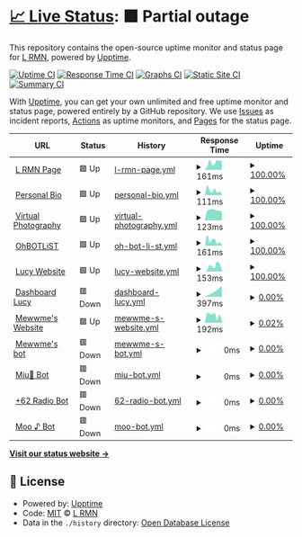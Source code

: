 # [📈 Live Status](https://statuspage.is-a.fun): <!--live status--> **🟧 Partial outage**

This repository contains the open-source uptime monitor and status page for [L RMN](https://statuspage.is-a.fun), powered by [Upptime](https://github.com/upptime/upptime).

[![Uptime CI](https://github.com/lrmn7/statuspage/workflows/Uptime%20CI/badge.svg)](https://github.com/lrmn7/statuspage/actions?query=workflow%3A%22Uptime+CI%22)
[![Response Time CI](https://github.com/lrmn7/statuspage/workflows/Response%20Time%20CI/badge.svg)](https://github.com/lrmn7/statuspage/actions?query=workflow%3A%22Response+Time+CI%22)
[![Graphs CI](https://github.com/lrmn7/statuspage/workflows/Graphs%20CI/badge.svg)](https://github.com/lrmn7/statuspage/actions?query=workflow%3A%22Graphs+CI%22)
[![Static Site CI](https://github.com/lrmn7/statuspage/workflows/Static%20Site%20CI/badge.svg)](https://github.com/lrmn7/statuspage/actions?query=workflow%3A%22Static+Site+CI%22)
[![Summary CI](https://github.com/lrmn7/statuspage/workflows/Summary%20CI/badge.svg)](https://github.com/lrmn7/statuspage/actions?query=workflow%3A%22Summary+CI%22)

With [Upptime](https://upptime.js.org), you can get your own unlimited and free uptime monitor and status page, powered entirely by a GitHub repository. We use [Issues](https://github.com/lrmn7/statuspage/issues) as incident reports, [Actions](https://github.com/lrmn7/statuspage/actions) as uptime monitors, and [Pages](https://statuspage.is-a.fun) for the status page.

<!--start: status pages-->
<!-- This summary is generated by Upptime (https://github.com/upptime/upptime) -->
<!-- Do not edit this manually, your changes will be overwritten -->
<!-- prettier-ignore -->
| URL | Status | History | Response Time | Uptime |
| --- | ------ | ------- | ------------- | ------ |
| <img alt="" src="https://icons.duckduckgo.com/ip3/lrmn.is-a.dev.ico" height="13"> [L RMN Page](https://lrmn.is-a.dev/) | 🟩 Up | [l-rmn-page.yml](https://github.com/lrmn7/statuspage/commits/HEAD/history/l-rmn-page.yml) | <details><summary><img alt="Response time graph" src="./graphs/l-rmn-page/response-time-week.png" height="20"> 161ms</summary><br><a href="https://statuspage.is-a.fun/history/l-rmn-page"><img alt="Response time 186" src="https://img.shields.io/endpoint?url=https%3A%2F%2Fraw.githubusercontent.com%2Flrmn7%2Fstatuspage%2FHEAD%2Fapi%2Fl-rmn-page%2Fresponse-time.json"></a><br><a href="https://statuspage.is-a.fun/history/l-rmn-page"><img alt="24-hour response time 205" src="https://img.shields.io/endpoint?url=https%3A%2F%2Fraw.githubusercontent.com%2Flrmn7%2Fstatuspage%2FHEAD%2Fapi%2Fl-rmn-page%2Fresponse-time-day.json"></a><br><a href="https://statuspage.is-a.fun/history/l-rmn-page"><img alt="7-day response time 161" src="https://img.shields.io/endpoint?url=https%3A%2F%2Fraw.githubusercontent.com%2Flrmn7%2Fstatuspage%2FHEAD%2Fapi%2Fl-rmn-page%2Fresponse-time-week.json"></a><br><a href="https://statuspage.is-a.fun/history/l-rmn-page"><img alt="30-day response time 138" src="https://img.shields.io/endpoint?url=https%3A%2F%2Fraw.githubusercontent.com%2Flrmn7%2Fstatuspage%2FHEAD%2Fapi%2Fl-rmn-page%2Fresponse-time-month.json"></a><br><a href="https://statuspage.is-a.fun/history/l-rmn-page"><img alt="1-year response time 186" src="https://img.shields.io/endpoint?url=https%3A%2F%2Fraw.githubusercontent.com%2Flrmn7%2Fstatuspage%2FHEAD%2Fapi%2Fl-rmn-page%2Fresponse-time-year.json"></a></details> | <details><summary><a href="https://statuspage.is-a.fun/history/l-rmn-page">100.00%</a></summary><a href="https://statuspage.is-a.fun/history/l-rmn-page"><img alt="All-time uptime 99.99%" src="https://img.shields.io/endpoint?url=https%3A%2F%2Fraw.githubusercontent.com%2Flrmn7%2Fstatuspage%2FHEAD%2Fapi%2Fl-rmn-page%2Fuptime.json"></a><br><a href="https://statuspage.is-a.fun/history/l-rmn-page"><img alt="24-hour uptime 100.00%" src="https://img.shields.io/endpoint?url=https%3A%2F%2Fraw.githubusercontent.com%2Flrmn7%2Fstatuspage%2FHEAD%2Fapi%2Fl-rmn-page%2Fuptime-day.json"></a><br><a href="https://statuspage.is-a.fun/history/l-rmn-page"><img alt="7-day uptime 100.00%" src="https://img.shields.io/endpoint?url=https%3A%2F%2Fraw.githubusercontent.com%2Flrmn7%2Fstatuspage%2FHEAD%2Fapi%2Fl-rmn-page%2Fuptime-week.json"></a><br><a href="https://statuspage.is-a.fun/history/l-rmn-page"><img alt="30-day uptime 100.00%" src="https://img.shields.io/endpoint?url=https%3A%2F%2Fraw.githubusercontent.com%2Flrmn7%2Fstatuspage%2FHEAD%2Fapi%2Fl-rmn-page%2Fuptime-month.json"></a><br><a href="https://statuspage.is-a.fun/history/l-rmn-page"><img alt="1-year uptime 99.99%" src="https://img.shields.io/endpoint?url=https%3A%2F%2Fraw.githubusercontent.com%2Flrmn7%2Fstatuspage%2FHEAD%2Fapi%2Fl-rmn-page%2Fuptime-year.json"></a></details>
| <img alt="" src="https://icons.duckduckgo.com/ip3/is-a.fun.ico" height="13"> [Personal Bio](https://is-a.fun/) | 🟩 Up | [personal-bio.yml](https://github.com/lrmn7/statuspage/commits/HEAD/history/personal-bio.yml) | <details><summary><img alt="Response time graph" src="./graphs/personal-bio/response-time-week.png" height="20"> 111ms</summary><br><a href="https://statuspage.is-a.fun/history/personal-bio"><img alt="Response time 181" src="https://img.shields.io/endpoint?url=https%3A%2F%2Fraw.githubusercontent.com%2Flrmn7%2Fstatuspage%2FHEAD%2Fapi%2Fpersonal-bio%2Fresponse-time.json"></a><br><a href="https://statuspage.is-a.fun/history/personal-bio"><img alt="24-hour response time 35" src="https://img.shields.io/endpoint?url=https%3A%2F%2Fraw.githubusercontent.com%2Flrmn7%2Fstatuspage%2FHEAD%2Fapi%2Fpersonal-bio%2Fresponse-time-day.json"></a><br><a href="https://statuspage.is-a.fun/history/personal-bio"><img alt="7-day response time 111" src="https://img.shields.io/endpoint?url=https%3A%2F%2Fraw.githubusercontent.com%2Flrmn7%2Fstatuspage%2FHEAD%2Fapi%2Fpersonal-bio%2Fresponse-time-week.json"></a><br><a href="https://statuspage.is-a.fun/history/personal-bio"><img alt="30-day response time 136" src="https://img.shields.io/endpoint?url=https%3A%2F%2Fraw.githubusercontent.com%2Flrmn7%2Fstatuspage%2FHEAD%2Fapi%2Fpersonal-bio%2Fresponse-time-month.json"></a><br><a href="https://statuspage.is-a.fun/history/personal-bio"><img alt="1-year response time 181" src="https://img.shields.io/endpoint?url=https%3A%2F%2Fraw.githubusercontent.com%2Flrmn7%2Fstatuspage%2FHEAD%2Fapi%2Fpersonal-bio%2Fresponse-time-year.json"></a></details> | <details><summary><a href="https://statuspage.is-a.fun/history/personal-bio">100.00%</a></summary><a href="https://statuspage.is-a.fun/history/personal-bio"><img alt="All-time uptime 100.00%" src="https://img.shields.io/endpoint?url=https%3A%2F%2Fraw.githubusercontent.com%2Flrmn7%2Fstatuspage%2FHEAD%2Fapi%2Fpersonal-bio%2Fuptime.json"></a><br><a href="https://statuspage.is-a.fun/history/personal-bio"><img alt="24-hour uptime 100.00%" src="https://img.shields.io/endpoint?url=https%3A%2F%2Fraw.githubusercontent.com%2Flrmn7%2Fstatuspage%2FHEAD%2Fapi%2Fpersonal-bio%2Fuptime-day.json"></a><br><a href="https://statuspage.is-a.fun/history/personal-bio"><img alt="7-day uptime 100.00%" src="https://img.shields.io/endpoint?url=https%3A%2F%2Fraw.githubusercontent.com%2Flrmn7%2Fstatuspage%2FHEAD%2Fapi%2Fpersonal-bio%2Fuptime-week.json"></a><br><a href="https://statuspage.is-a.fun/history/personal-bio"><img alt="30-day uptime 100.00%" src="https://img.shields.io/endpoint?url=https%3A%2F%2Fraw.githubusercontent.com%2Flrmn7%2Fstatuspage%2FHEAD%2Fapi%2Fpersonal-bio%2Fuptime-month.json"></a><br><a href="https://statuspage.is-a.fun/history/personal-bio"><img alt="1-year uptime 100.00%" src="https://img.shields.io/endpoint?url=https%3A%2F%2Fraw.githubusercontent.com%2Flrmn7%2Fstatuspage%2FHEAD%2Fapi%2Fpersonal-bio%2Fuptime-year.json"></a></details>
| <img alt="" src="https://icons.duckduckgo.com/ip3/lrmn-vp.site.ico" height="13"> [Virtual Photography](https://lrmn-vp.site/) | 🟩 Up | [virtual-photography.yml](https://github.com/lrmn7/statuspage/commits/HEAD/history/virtual-photography.yml) | <details><summary><img alt="Response time graph" src="./graphs/virtual-photography/response-time-week.png" height="20"> 123ms</summary><br><a href="https://statuspage.is-a.fun/history/virtual-photography"><img alt="Response time 150" src="https://img.shields.io/endpoint?url=https%3A%2F%2Fraw.githubusercontent.com%2Flrmn7%2Fstatuspage%2FHEAD%2Fapi%2Fvirtual-photography%2Fresponse-time.json"></a><br><a href="https://statuspage.is-a.fun/history/virtual-photography"><img alt="24-hour response time 102" src="https://img.shields.io/endpoint?url=https%3A%2F%2Fraw.githubusercontent.com%2Flrmn7%2Fstatuspage%2FHEAD%2Fapi%2Fvirtual-photography%2Fresponse-time-day.json"></a><br><a href="https://statuspage.is-a.fun/history/virtual-photography"><img alt="7-day response time 123" src="https://img.shields.io/endpoint?url=https%3A%2F%2Fraw.githubusercontent.com%2Flrmn7%2Fstatuspage%2FHEAD%2Fapi%2Fvirtual-photography%2Fresponse-time-week.json"></a><br><a href="https://statuspage.is-a.fun/history/virtual-photography"><img alt="30-day response time 155" src="https://img.shields.io/endpoint?url=https%3A%2F%2Fraw.githubusercontent.com%2Flrmn7%2Fstatuspage%2FHEAD%2Fapi%2Fvirtual-photography%2Fresponse-time-month.json"></a><br><a href="https://statuspage.is-a.fun/history/virtual-photography"><img alt="1-year response time 150" src="https://img.shields.io/endpoint?url=https%3A%2F%2Fraw.githubusercontent.com%2Flrmn7%2Fstatuspage%2FHEAD%2Fapi%2Fvirtual-photography%2Fresponse-time-year.json"></a></details> | <details><summary><a href="https://statuspage.is-a.fun/history/virtual-photography">100.00%</a></summary><a href="https://statuspage.is-a.fun/history/virtual-photography"><img alt="All-time uptime 100.00%" src="https://img.shields.io/endpoint?url=https%3A%2F%2Fraw.githubusercontent.com%2Flrmn7%2Fstatuspage%2FHEAD%2Fapi%2Fvirtual-photography%2Fuptime.json"></a><br><a href="https://statuspage.is-a.fun/history/virtual-photography"><img alt="24-hour uptime 100.00%" src="https://img.shields.io/endpoint?url=https%3A%2F%2Fraw.githubusercontent.com%2Flrmn7%2Fstatuspage%2FHEAD%2Fapi%2Fvirtual-photography%2Fuptime-day.json"></a><br><a href="https://statuspage.is-a.fun/history/virtual-photography"><img alt="7-day uptime 100.00%" src="https://img.shields.io/endpoint?url=https%3A%2F%2Fraw.githubusercontent.com%2Flrmn7%2Fstatuspage%2FHEAD%2Fapi%2Fvirtual-photography%2Fuptime-week.json"></a><br><a href="https://statuspage.is-a.fun/history/virtual-photography"><img alt="30-day uptime 99.99%" src="https://img.shields.io/endpoint?url=https%3A%2F%2Fraw.githubusercontent.com%2Flrmn7%2Fstatuspage%2FHEAD%2Fapi%2Fvirtual-photography%2Fuptime-month.json"></a><br><a href="https://statuspage.is-a.fun/history/virtual-photography"><img alt="1-year uptime 100.00%" src="https://img.shields.io/endpoint?url=https%3A%2F%2Fraw.githubusercontent.com%2Flrmn7%2Fstatuspage%2FHEAD%2Fapi%2Fvirtual-photography%2Fuptime-year.json"></a></details>
| <img alt="" src="https://icons.duckduckgo.com/ip3/ohbot.is-a.fun.ico" height="13"> [OhBOTLiST](https://ohbot.is-a.fun/) | 🟩 Up | [oh-bot-li-st.yml](https://github.com/lrmn7/statuspage/commits/HEAD/history/oh-bot-li-st.yml) | <details><summary><img alt="Response time graph" src="./graphs/oh-bot-li-st/response-time-week.png" height="20"> 161ms</summary><br><a href="https://statuspage.is-a.fun/history/oh-bot-li-st"><img alt="Response time 408" src="https://img.shields.io/endpoint?url=https%3A%2F%2Fraw.githubusercontent.com%2Flrmn7%2Fstatuspage%2FHEAD%2Fapi%2Foh-bot-li-st%2Fresponse-time.json"></a><br><a href="https://statuspage.is-a.fun/history/oh-bot-li-st"><img alt="24-hour response time 43" src="https://img.shields.io/endpoint?url=https%3A%2F%2Fraw.githubusercontent.com%2Flrmn7%2Fstatuspage%2FHEAD%2Fapi%2Foh-bot-li-st%2Fresponse-time-day.json"></a><br><a href="https://statuspage.is-a.fun/history/oh-bot-li-st"><img alt="7-day response time 161" src="https://img.shields.io/endpoint?url=https%3A%2F%2Fraw.githubusercontent.com%2Flrmn7%2Fstatuspage%2FHEAD%2Fapi%2Foh-bot-li-st%2Fresponse-time-week.json"></a><br><a href="https://statuspage.is-a.fun/history/oh-bot-li-st"><img alt="30-day response time 149" src="https://img.shields.io/endpoint?url=https%3A%2F%2Fraw.githubusercontent.com%2Flrmn7%2Fstatuspage%2FHEAD%2Fapi%2Foh-bot-li-st%2Fresponse-time-month.json"></a><br><a href="https://statuspage.is-a.fun/history/oh-bot-li-st"><img alt="1-year response time 408" src="https://img.shields.io/endpoint?url=https%3A%2F%2Fraw.githubusercontent.com%2Flrmn7%2Fstatuspage%2FHEAD%2Fapi%2Foh-bot-li-st%2Fresponse-time-year.json"></a></details> | <details><summary><a href="https://statuspage.is-a.fun/history/oh-bot-li-st">100.00%</a></summary><a href="https://statuspage.is-a.fun/history/oh-bot-li-st"><img alt="All-time uptime 70.35%" src="https://img.shields.io/endpoint?url=https%3A%2F%2Fraw.githubusercontent.com%2Flrmn7%2Fstatuspage%2FHEAD%2Fapi%2Foh-bot-li-st%2Fuptime.json"></a><br><a href="https://statuspage.is-a.fun/history/oh-bot-li-st"><img alt="24-hour uptime 100.00%" src="https://img.shields.io/endpoint?url=https%3A%2F%2Fraw.githubusercontent.com%2Flrmn7%2Fstatuspage%2FHEAD%2Fapi%2Foh-bot-li-st%2Fuptime-day.json"></a><br><a href="https://statuspage.is-a.fun/history/oh-bot-li-st"><img alt="7-day uptime 100.00%" src="https://img.shields.io/endpoint?url=https%3A%2F%2Fraw.githubusercontent.com%2Flrmn7%2Fstatuspage%2FHEAD%2Fapi%2Foh-bot-li-st%2Fuptime-week.json"></a><br><a href="https://statuspage.is-a.fun/history/oh-bot-li-st"><img alt="30-day uptime 100.00%" src="https://img.shields.io/endpoint?url=https%3A%2F%2Fraw.githubusercontent.com%2Flrmn7%2Fstatuspage%2FHEAD%2Fapi%2Foh-bot-li-st%2Fuptime-month.json"></a><br><a href="https://statuspage.is-a.fun/history/oh-bot-li-st"><img alt="1-year uptime 70.35%" src="https://img.shields.io/endpoint?url=https%3A%2F%2Fraw.githubusercontent.com%2Flrmn7%2Fstatuspage%2FHEAD%2Fapi%2Foh-bot-li-st%2Fuptime-year.json"></a></details>
| <img alt="" src="https://icons.duckduckgo.com/ip3/lucy.is-a.fun.ico" height="13"> [Lucy Website](https://lucy.is-a.fun/) | 🟩 Up | [lucy-website.yml](https://github.com/lrmn7/statuspage/commits/HEAD/history/lucy-website.yml) | <details><summary><img alt="Response time graph" src="./graphs/lucy-website/response-time-week.png" height="20"> 153ms</summary><br><a href="https://statuspage.is-a.fun/history/lucy-website"><img alt="Response time 201" src="https://img.shields.io/endpoint?url=https%3A%2F%2Fraw.githubusercontent.com%2Flrmn7%2Fstatuspage%2FHEAD%2Fapi%2Flucy-website%2Fresponse-time.json"></a><br><a href="https://statuspage.is-a.fun/history/lucy-website"><img alt="24-hour response time 55" src="https://img.shields.io/endpoint?url=https%3A%2F%2Fraw.githubusercontent.com%2Flrmn7%2Fstatuspage%2FHEAD%2Fapi%2Flucy-website%2Fresponse-time-day.json"></a><br><a href="https://statuspage.is-a.fun/history/lucy-website"><img alt="7-day response time 153" src="https://img.shields.io/endpoint?url=https%3A%2F%2Fraw.githubusercontent.com%2Flrmn7%2Fstatuspage%2FHEAD%2Fapi%2Flucy-website%2Fresponse-time-week.json"></a><br><a href="https://statuspage.is-a.fun/history/lucy-website"><img alt="30-day response time 167" src="https://img.shields.io/endpoint?url=https%3A%2F%2Fraw.githubusercontent.com%2Flrmn7%2Fstatuspage%2FHEAD%2Fapi%2Flucy-website%2Fresponse-time-month.json"></a><br><a href="https://statuspage.is-a.fun/history/lucy-website"><img alt="1-year response time 201" src="https://img.shields.io/endpoint?url=https%3A%2F%2Fraw.githubusercontent.com%2Flrmn7%2Fstatuspage%2FHEAD%2Fapi%2Flucy-website%2Fresponse-time-year.json"></a></details> | <details><summary><a href="https://statuspage.is-a.fun/history/lucy-website">100.00%</a></summary><a href="https://statuspage.is-a.fun/history/lucy-website"><img alt="All-time uptime 99.99%" src="https://img.shields.io/endpoint?url=https%3A%2F%2Fraw.githubusercontent.com%2Flrmn7%2Fstatuspage%2FHEAD%2Fapi%2Flucy-website%2Fuptime.json"></a><br><a href="https://statuspage.is-a.fun/history/lucy-website"><img alt="24-hour uptime 100.00%" src="https://img.shields.io/endpoint?url=https%3A%2F%2Fraw.githubusercontent.com%2Flrmn7%2Fstatuspage%2FHEAD%2Fapi%2Flucy-website%2Fuptime-day.json"></a><br><a href="https://statuspage.is-a.fun/history/lucy-website"><img alt="7-day uptime 100.00%" src="https://img.shields.io/endpoint?url=https%3A%2F%2Fraw.githubusercontent.com%2Flrmn7%2Fstatuspage%2FHEAD%2Fapi%2Flucy-website%2Fuptime-week.json"></a><br><a href="https://statuspage.is-a.fun/history/lucy-website"><img alt="30-day uptime 100.00%" src="https://img.shields.io/endpoint?url=https%3A%2F%2Fraw.githubusercontent.com%2Flrmn7%2Fstatuspage%2FHEAD%2Fapi%2Flucy-website%2Fuptime-month.json"></a><br><a href="https://statuspage.is-a.fun/history/lucy-website"><img alt="1-year uptime 99.99%" src="https://img.shields.io/endpoint?url=https%3A%2F%2Fraw.githubusercontent.com%2Flrmn7%2Fstatuspage%2FHEAD%2Fapi%2Flucy-website%2Fuptime-year.json"></a></details>
| <img alt="" src="https://icons.duckduckgo.com/ip3/dash-lucy.is-a.fun.ico" height="13"> [Dashboard Lucy](https://dash-lucy.is-a.fun/) | 🟥 Down | [dashboard-lucy.yml](https://github.com/lrmn7/statuspage/commits/HEAD/history/dashboard-lucy.yml) | <details><summary><img alt="Response time graph" src="./graphs/dashboard-lucy/response-time-week.png" height="20"> 397ms</summary><br><a href="https://statuspage.is-a.fun/history/dashboard-lucy"><img alt="Response time 747" src="https://img.shields.io/endpoint?url=https%3A%2F%2Fraw.githubusercontent.com%2Flrmn7%2Fstatuspage%2FHEAD%2Fapi%2Fdashboard-lucy%2Fresponse-time.json"></a><br><a href="https://statuspage.is-a.fun/history/dashboard-lucy"><img alt="24-hour response time 0" src="https://img.shields.io/endpoint?url=https%3A%2F%2Fraw.githubusercontent.com%2Flrmn7%2Fstatuspage%2FHEAD%2Fapi%2Fdashboard-lucy%2Fresponse-time-day.json"></a><br><a href="https://statuspage.is-a.fun/history/dashboard-lucy"><img alt="7-day response time 397" src="https://img.shields.io/endpoint?url=https%3A%2F%2Fraw.githubusercontent.com%2Flrmn7%2Fstatuspage%2FHEAD%2Fapi%2Fdashboard-lucy%2Fresponse-time-week.json"></a><br><a href="https://statuspage.is-a.fun/history/dashboard-lucy"><img alt="30-day response time 761" src="https://img.shields.io/endpoint?url=https%3A%2F%2Fraw.githubusercontent.com%2Flrmn7%2Fstatuspage%2FHEAD%2Fapi%2Fdashboard-lucy%2Fresponse-time-month.json"></a><br><a href="https://statuspage.is-a.fun/history/dashboard-lucy"><img alt="1-year response time 747" src="https://img.shields.io/endpoint?url=https%3A%2F%2Fraw.githubusercontent.com%2Flrmn7%2Fstatuspage%2FHEAD%2Fapi%2Fdashboard-lucy%2Fresponse-time-year.json"></a></details> | <details><summary><a href="https://statuspage.is-a.fun/history/dashboard-lucy">0.00%</a></summary><a href="https://statuspage.is-a.fun/history/dashboard-lucy"><img alt="All-time uptime 77.90%" src="https://img.shields.io/endpoint?url=https%3A%2F%2Fraw.githubusercontent.com%2Flrmn7%2Fstatuspage%2FHEAD%2Fapi%2Fdashboard-lucy%2Fuptime.json"></a><br><a href="https://statuspage.is-a.fun/history/dashboard-lucy"><img alt="24-hour uptime 0.00%" src="https://img.shields.io/endpoint?url=https%3A%2F%2Fraw.githubusercontent.com%2Flrmn7%2Fstatuspage%2FHEAD%2Fapi%2Fdashboard-lucy%2Fuptime-day.json"></a><br><a href="https://statuspage.is-a.fun/history/dashboard-lucy"><img alt="7-day uptime 0.00%" src="https://img.shields.io/endpoint?url=https%3A%2F%2Fraw.githubusercontent.com%2Flrmn7%2Fstatuspage%2FHEAD%2Fapi%2Fdashboard-lucy%2Fuptime-week.json"></a><br><a href="https://statuspage.is-a.fun/history/dashboard-lucy"><img alt="30-day uptime 43.40%" src="https://img.shields.io/endpoint?url=https%3A%2F%2Fraw.githubusercontent.com%2Flrmn7%2Fstatuspage%2FHEAD%2Fapi%2Fdashboard-lucy%2Fuptime-month.json"></a><br><a href="https://statuspage.is-a.fun/history/dashboard-lucy"><img alt="1-year uptime 77.90%" src="https://img.shields.io/endpoint?url=https%3A%2F%2Fraw.githubusercontent.com%2Flrmn7%2Fstatuspage%2FHEAD%2Fapi%2Fdashboard-lucy%2Fuptime-year.json"></a></details>
| <img alt="" src="https://icons.duckduckgo.com/ip3/meww.me.ico" height="13"> [Mewwme's Website](https://meww.me/) | 🟩 Up | [mewwme-s-website.yml](https://github.com/lrmn7/statuspage/commits/HEAD/history/mewwme-s-website.yml) | <details><summary><img alt="Response time graph" src="./graphs/mewwme-s-website/response-time-week.png" height="20"> 192ms</summary><br><a href="https://statuspage.is-a.fun/history/mewwme-s-website"><img alt="Response time 157" src="https://img.shields.io/endpoint?url=https%3A%2F%2Fraw.githubusercontent.com%2Flrmn7%2Fstatuspage%2FHEAD%2Fapi%2Fmewwme-s-website%2Fresponse-time.json"></a><br><a href="https://statuspage.is-a.fun/history/mewwme-s-website"><img alt="24-hour response time 256" src="https://img.shields.io/endpoint?url=https%3A%2F%2Fraw.githubusercontent.com%2Flrmn7%2Fstatuspage%2FHEAD%2Fapi%2Fmewwme-s-website%2Fresponse-time-day.json"></a><br><a href="https://statuspage.is-a.fun/history/mewwme-s-website"><img alt="7-day response time 192" src="https://img.shields.io/endpoint?url=https%3A%2F%2Fraw.githubusercontent.com%2Flrmn7%2Fstatuspage%2FHEAD%2Fapi%2Fmewwme-s-website%2Fresponse-time-week.json"></a><br><a href="https://statuspage.is-a.fun/history/mewwme-s-website"><img alt="30-day response time 156" src="https://img.shields.io/endpoint?url=https%3A%2F%2Fraw.githubusercontent.com%2Flrmn7%2Fstatuspage%2FHEAD%2Fapi%2Fmewwme-s-website%2Fresponse-time-month.json"></a><br><a href="https://statuspage.is-a.fun/history/mewwme-s-website"><img alt="1-year response time 157" src="https://img.shields.io/endpoint?url=https%3A%2F%2Fraw.githubusercontent.com%2Flrmn7%2Fstatuspage%2FHEAD%2Fapi%2Fmewwme-s-website%2Fresponse-time-year.json"></a></details> | <details><summary><a href="https://statuspage.is-a.fun/history/mewwme-s-website">0.02%</a></summary><a href="https://statuspage.is-a.fun/history/mewwme-s-website"><img alt="All-time uptime 36.37%" src="https://img.shields.io/endpoint?url=https%3A%2F%2Fraw.githubusercontent.com%2Flrmn7%2Fstatuspage%2FHEAD%2Fapi%2Fmewwme-s-website%2Fuptime.json"></a><br><a href="https://statuspage.is-a.fun/history/mewwme-s-website"><img alt="24-hour uptime 0.15%" src="https://img.shields.io/endpoint?url=https%3A%2F%2Fraw.githubusercontent.com%2Flrmn7%2Fstatuspage%2FHEAD%2Fapi%2Fmewwme-s-website%2Fuptime-day.json"></a><br><a href="https://statuspage.is-a.fun/history/mewwme-s-website"><img alt="7-day uptime 0.02%" src="https://img.shields.io/endpoint?url=https%3A%2F%2Fraw.githubusercontent.com%2Flrmn7%2Fstatuspage%2FHEAD%2Fapi%2Fmewwme-s-website%2Fuptime-week.json"></a><br><a href="https://statuspage.is-a.fun/history/mewwme-s-website"><img alt="30-day uptime 0.00%" src="https://img.shields.io/endpoint?url=https%3A%2F%2Fraw.githubusercontent.com%2Flrmn7%2Fstatuspage%2FHEAD%2Fapi%2Fmewwme-s-website%2Fuptime-month.json"></a><br><a href="https://statuspage.is-a.fun/history/mewwme-s-website"><img alt="1-year uptime 36.37%" src="https://img.shields.io/endpoint?url=https%3A%2F%2Fraw.githubusercontent.com%2Flrmn7%2Fstatuspage%2FHEAD%2Fapi%2Fmewwme-s-website%2Fuptime-year.json"></a></details>
| <img alt="" src="https://icons.duckduckgo.com/ip3/168.119.88.145.ico" height="13"> [Mewwme's bot](http://168.119.88.145:3026) | 🟥 Down | [mewwme-s-bot.yml](https://github.com/lrmn7/statuspage/commits/HEAD/history/mewwme-s-bot.yml) | <details><summary><img alt="Response time graph" src="./graphs/mewwme-s-bot/response-time-week.png" height="20"> 0ms</summary><br><a href="https://statuspage.is-a.fun/history/mewwme-s-bot"><img alt="Response time 235" src="https://img.shields.io/endpoint?url=https%3A%2F%2Fraw.githubusercontent.com%2Flrmn7%2Fstatuspage%2FHEAD%2Fapi%2Fmewwme-s-bot%2Fresponse-time.json"></a><br><a href="https://statuspage.is-a.fun/history/mewwme-s-bot"><img alt="24-hour response time 0" src="https://img.shields.io/endpoint?url=https%3A%2F%2Fraw.githubusercontent.com%2Flrmn7%2Fstatuspage%2FHEAD%2Fapi%2Fmewwme-s-bot%2Fresponse-time-day.json"></a><br><a href="https://statuspage.is-a.fun/history/mewwme-s-bot"><img alt="7-day response time 0" src="https://img.shields.io/endpoint?url=https%3A%2F%2Fraw.githubusercontent.com%2Flrmn7%2Fstatuspage%2FHEAD%2Fapi%2Fmewwme-s-bot%2Fresponse-time-week.json"></a><br><a href="https://statuspage.is-a.fun/history/mewwme-s-bot"><img alt="30-day response time 0" src="https://img.shields.io/endpoint?url=https%3A%2F%2Fraw.githubusercontent.com%2Flrmn7%2Fstatuspage%2FHEAD%2Fapi%2Fmewwme-s-bot%2Fresponse-time-month.json"></a><br><a href="https://statuspage.is-a.fun/history/mewwme-s-bot"><img alt="1-year response time 235" src="https://img.shields.io/endpoint?url=https%3A%2F%2Fraw.githubusercontent.com%2Flrmn7%2Fstatuspage%2FHEAD%2Fapi%2Fmewwme-s-bot%2Fresponse-time-year.json"></a></details> | <details><summary><a href="https://statuspage.is-a.fun/history/mewwme-s-bot">0.00%</a></summary><a href="https://statuspage.is-a.fun/history/mewwme-s-bot"><img alt="All-time uptime 12.66%" src="https://img.shields.io/endpoint?url=https%3A%2F%2Fraw.githubusercontent.com%2Flrmn7%2Fstatuspage%2FHEAD%2Fapi%2Fmewwme-s-bot%2Fuptime.json"></a><br><a href="https://statuspage.is-a.fun/history/mewwme-s-bot"><img alt="24-hour uptime 0.00%" src="https://img.shields.io/endpoint?url=https%3A%2F%2Fraw.githubusercontent.com%2Flrmn7%2Fstatuspage%2FHEAD%2Fapi%2Fmewwme-s-bot%2Fuptime-day.json"></a><br><a href="https://statuspage.is-a.fun/history/mewwme-s-bot"><img alt="7-day uptime 0.00%" src="https://img.shields.io/endpoint?url=https%3A%2F%2Fraw.githubusercontent.com%2Flrmn7%2Fstatuspage%2FHEAD%2Fapi%2Fmewwme-s-bot%2Fuptime-week.json"></a><br><a href="https://statuspage.is-a.fun/history/mewwme-s-bot"><img alt="30-day uptime 0.00%" src="https://img.shields.io/endpoint?url=https%3A%2F%2Fraw.githubusercontent.com%2Flrmn7%2Fstatuspage%2FHEAD%2Fapi%2Fmewwme-s-bot%2Fuptime-month.json"></a><br><a href="https://statuspage.is-a.fun/history/mewwme-s-bot"><img alt="1-year uptime 12.66%" src="https://img.shields.io/endpoint?url=https%3A%2F%2Fraw.githubusercontent.com%2Flrmn7%2Fstatuspage%2FHEAD%2Fapi%2Fmewwme-s-bot%2Fuptime-year.json"></a></details>
| <img alt="" src="https://icons.duckduckgo.com/ip3/168.119.88.145.ico" height="13"> [Miu🌛 Bot](http://168.119.88.145:3013) | 🟥 Down | [miu-bot.yml](https://github.com/lrmn7/statuspage/commits/HEAD/history/miu-bot.yml) | <details><summary><img alt="Response time graph" src="./graphs/miu-bot/response-time-week.png" height="20"> 0ms</summary><br><a href="https://statuspage.is-a.fun/history/miu-bot"><img alt="Response time 213" src="https://img.shields.io/endpoint?url=https%3A%2F%2Fraw.githubusercontent.com%2Flrmn7%2Fstatuspage%2FHEAD%2Fapi%2Fmiu-bot%2Fresponse-time.json"></a><br><a href="https://statuspage.is-a.fun/history/miu-bot"><img alt="24-hour response time 0" src="https://img.shields.io/endpoint?url=https%3A%2F%2Fraw.githubusercontent.com%2Flrmn7%2Fstatuspage%2FHEAD%2Fapi%2Fmiu-bot%2Fresponse-time-day.json"></a><br><a href="https://statuspage.is-a.fun/history/miu-bot"><img alt="7-day response time 0" src="https://img.shields.io/endpoint?url=https%3A%2F%2Fraw.githubusercontent.com%2Flrmn7%2Fstatuspage%2FHEAD%2Fapi%2Fmiu-bot%2Fresponse-time-week.json"></a><br><a href="https://statuspage.is-a.fun/history/miu-bot"><img alt="30-day response time 0" src="https://img.shields.io/endpoint?url=https%3A%2F%2Fraw.githubusercontent.com%2Flrmn7%2Fstatuspage%2FHEAD%2Fapi%2Fmiu-bot%2Fresponse-time-month.json"></a><br><a href="https://statuspage.is-a.fun/history/miu-bot"><img alt="1-year response time 213" src="https://img.shields.io/endpoint?url=https%3A%2F%2Fraw.githubusercontent.com%2Flrmn7%2Fstatuspage%2FHEAD%2Fapi%2Fmiu-bot%2Fresponse-time-year.json"></a></details> | <details><summary><a href="https://statuspage.is-a.fun/history/miu-bot">0.00%</a></summary><a href="https://statuspage.is-a.fun/history/miu-bot"><img alt="All-time uptime 12.96%" src="https://img.shields.io/endpoint?url=https%3A%2F%2Fraw.githubusercontent.com%2Flrmn7%2Fstatuspage%2FHEAD%2Fapi%2Fmiu-bot%2Fuptime.json"></a><br><a href="https://statuspage.is-a.fun/history/miu-bot"><img alt="24-hour uptime 0.00%" src="https://img.shields.io/endpoint?url=https%3A%2F%2Fraw.githubusercontent.com%2Flrmn7%2Fstatuspage%2FHEAD%2Fapi%2Fmiu-bot%2Fuptime-day.json"></a><br><a href="https://statuspage.is-a.fun/history/miu-bot"><img alt="7-day uptime 0.00%" src="https://img.shields.io/endpoint?url=https%3A%2F%2Fraw.githubusercontent.com%2Flrmn7%2Fstatuspage%2FHEAD%2Fapi%2Fmiu-bot%2Fuptime-week.json"></a><br><a href="https://statuspage.is-a.fun/history/miu-bot"><img alt="30-day uptime 0.00%" src="https://img.shields.io/endpoint?url=https%3A%2F%2Fraw.githubusercontent.com%2Flrmn7%2Fstatuspage%2FHEAD%2Fapi%2Fmiu-bot%2Fuptime-month.json"></a><br><a href="https://statuspage.is-a.fun/history/miu-bot"><img alt="1-year uptime 12.96%" src="https://img.shields.io/endpoint?url=https%3A%2F%2Fraw.githubusercontent.com%2Flrmn7%2Fstatuspage%2FHEAD%2Fapi%2Fmiu-bot%2Fuptime-year.json"></a></details>
| <img alt="" src="https://icons.duckduckgo.com/ip3/168.119.88.145.ico" height="13"> [+62 Radio Bot](http://168.119.88.145:3014) | 🟥 Down | [62-radio-bot.yml](https://github.com/lrmn7/statuspage/commits/HEAD/history/62-radio-bot.yml) | <details><summary><img alt="Response time graph" src="./graphs/62-radio-bot/response-time-week.png" height="20"> 0ms</summary><br><a href="https://statuspage.is-a.fun/history/62-radio-bot"><img alt="Response time 229" src="https://img.shields.io/endpoint?url=https%3A%2F%2Fraw.githubusercontent.com%2Flrmn7%2Fstatuspage%2FHEAD%2Fapi%2F62-radio-bot%2Fresponse-time.json"></a><br><a href="https://statuspage.is-a.fun/history/62-radio-bot"><img alt="24-hour response time 0" src="https://img.shields.io/endpoint?url=https%3A%2F%2Fraw.githubusercontent.com%2Flrmn7%2Fstatuspage%2FHEAD%2Fapi%2F62-radio-bot%2Fresponse-time-day.json"></a><br><a href="https://statuspage.is-a.fun/history/62-radio-bot"><img alt="7-day response time 0" src="https://img.shields.io/endpoint?url=https%3A%2F%2Fraw.githubusercontent.com%2Flrmn7%2Fstatuspage%2FHEAD%2Fapi%2F62-radio-bot%2Fresponse-time-week.json"></a><br><a href="https://statuspage.is-a.fun/history/62-radio-bot"><img alt="30-day response time 0" src="https://img.shields.io/endpoint?url=https%3A%2F%2Fraw.githubusercontent.com%2Flrmn7%2Fstatuspage%2FHEAD%2Fapi%2F62-radio-bot%2Fresponse-time-month.json"></a><br><a href="https://statuspage.is-a.fun/history/62-radio-bot"><img alt="1-year response time 229" src="https://img.shields.io/endpoint?url=https%3A%2F%2Fraw.githubusercontent.com%2Flrmn7%2Fstatuspage%2FHEAD%2Fapi%2F62-radio-bot%2Fresponse-time-year.json"></a></details> | <details><summary><a href="https://statuspage.is-a.fun/history/62-radio-bot">0.00%</a></summary><a href="https://statuspage.is-a.fun/history/62-radio-bot"><img alt="All-time uptime 12.96%" src="https://img.shields.io/endpoint?url=https%3A%2F%2Fraw.githubusercontent.com%2Flrmn7%2Fstatuspage%2FHEAD%2Fapi%2F62-radio-bot%2Fuptime.json"></a><br><a href="https://statuspage.is-a.fun/history/62-radio-bot"><img alt="24-hour uptime 0.00%" src="https://img.shields.io/endpoint?url=https%3A%2F%2Fraw.githubusercontent.com%2Flrmn7%2Fstatuspage%2FHEAD%2Fapi%2F62-radio-bot%2Fuptime-day.json"></a><br><a href="https://statuspage.is-a.fun/history/62-radio-bot"><img alt="7-day uptime 0.00%" src="https://img.shields.io/endpoint?url=https%3A%2F%2Fraw.githubusercontent.com%2Flrmn7%2Fstatuspage%2FHEAD%2Fapi%2F62-radio-bot%2Fuptime-week.json"></a><br><a href="https://statuspage.is-a.fun/history/62-radio-bot"><img alt="30-day uptime 0.00%" src="https://img.shields.io/endpoint?url=https%3A%2F%2Fraw.githubusercontent.com%2Flrmn7%2Fstatuspage%2FHEAD%2Fapi%2F62-radio-bot%2Fuptime-month.json"></a><br><a href="https://statuspage.is-a.fun/history/62-radio-bot"><img alt="1-year uptime 12.96%" src="https://img.shields.io/endpoint?url=https%3A%2F%2Fraw.githubusercontent.com%2Flrmn7%2Fstatuspage%2FHEAD%2Fapi%2F62-radio-bot%2Fuptime-year.json"></a></details>
| <img alt="" src="https://icons.duckduckgo.com/ip3/168.119.88.145.ico" height="13"> [Moo ♪ Bot](http://168.119.88.145:3022) | 🟥 Down | [moo-bot.yml](https://github.com/lrmn7/statuspage/commits/HEAD/history/moo-bot.yml) | <details><summary><img alt="Response time graph" src="./graphs/moo-bot/response-time-week.png" height="20"> 0ms</summary><br><a href="https://statuspage.is-a.fun/history/moo-bot"><img alt="Response time 219" src="https://img.shields.io/endpoint?url=https%3A%2F%2Fraw.githubusercontent.com%2Flrmn7%2Fstatuspage%2FHEAD%2Fapi%2Fmoo-bot%2Fresponse-time.json"></a><br><a href="https://statuspage.is-a.fun/history/moo-bot"><img alt="24-hour response time 0" src="https://img.shields.io/endpoint?url=https%3A%2F%2Fraw.githubusercontent.com%2Flrmn7%2Fstatuspage%2FHEAD%2Fapi%2Fmoo-bot%2Fresponse-time-day.json"></a><br><a href="https://statuspage.is-a.fun/history/moo-bot"><img alt="7-day response time 0" src="https://img.shields.io/endpoint?url=https%3A%2F%2Fraw.githubusercontent.com%2Flrmn7%2Fstatuspage%2FHEAD%2Fapi%2Fmoo-bot%2Fresponse-time-week.json"></a><br><a href="https://statuspage.is-a.fun/history/moo-bot"><img alt="30-day response time 0" src="https://img.shields.io/endpoint?url=https%3A%2F%2Fraw.githubusercontent.com%2Flrmn7%2Fstatuspage%2FHEAD%2Fapi%2Fmoo-bot%2Fresponse-time-month.json"></a><br><a href="https://statuspage.is-a.fun/history/moo-bot"><img alt="1-year response time 219" src="https://img.shields.io/endpoint?url=https%3A%2F%2Fraw.githubusercontent.com%2Flrmn7%2Fstatuspage%2FHEAD%2Fapi%2Fmoo-bot%2Fresponse-time-year.json"></a></details> | <details><summary><a href="https://statuspage.is-a.fun/history/moo-bot">0.00%</a></summary><a href="https://statuspage.is-a.fun/history/moo-bot"><img alt="All-time uptime 12.97%" src="https://img.shields.io/endpoint?url=https%3A%2F%2Fraw.githubusercontent.com%2Flrmn7%2Fstatuspage%2FHEAD%2Fapi%2Fmoo-bot%2Fuptime.json"></a><br><a href="https://statuspage.is-a.fun/history/moo-bot"><img alt="24-hour uptime 0.00%" src="https://img.shields.io/endpoint?url=https%3A%2F%2Fraw.githubusercontent.com%2Flrmn7%2Fstatuspage%2FHEAD%2Fapi%2Fmoo-bot%2Fuptime-day.json"></a><br><a href="https://statuspage.is-a.fun/history/moo-bot"><img alt="7-day uptime 0.00%" src="https://img.shields.io/endpoint?url=https%3A%2F%2Fraw.githubusercontent.com%2Flrmn7%2Fstatuspage%2FHEAD%2Fapi%2Fmoo-bot%2Fuptime-week.json"></a><br><a href="https://statuspage.is-a.fun/history/moo-bot"><img alt="30-day uptime 0.00%" src="https://img.shields.io/endpoint?url=https%3A%2F%2Fraw.githubusercontent.com%2Flrmn7%2Fstatuspage%2FHEAD%2Fapi%2Fmoo-bot%2Fuptime-month.json"></a><br><a href="https://statuspage.is-a.fun/history/moo-bot"><img alt="1-year uptime 12.97%" src="https://img.shields.io/endpoint?url=https%3A%2F%2Fraw.githubusercontent.com%2Flrmn7%2Fstatuspage%2FHEAD%2Fapi%2Fmoo-bot%2Fuptime-year.json"></a></details>

<!--end: status pages-->

[**Visit our status website →**](https://statuspage.is-a.fun)

## 📄 License

- Powered by: [Upptime](https://github.com/upptime/upptime)
- Code: [MIT](./LICENSE) © [L RMN](https://statuspage.is-a.fun)
- Data in the `./history` directory: [Open Database License](https://opendatacommons.org/licenses/odbl/1-0/)
